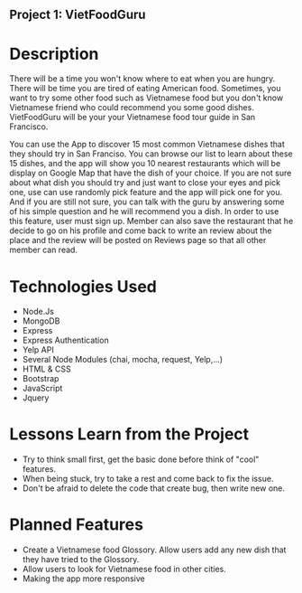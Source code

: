 ## Project 1: VietFoodGuru

# Description
  There will be a time you won't know where to eat when you are hungry. There will be time you are tired of eating American food. Sometimes, you want to try some other food such as Vietnamese food but you don't know Vietnamese friend who could recommend you some good dishes. VietFoodGuru will be your your Vietnamese food tour guide in San Francisco.
  
  You can use the App to discover 15 most common Vietnamese dishes that they should try in San Franciso. You can browse our list to learn about these 15 dishes, and the app will show you 10 nearest restaurants which will be display on Google Map that have the dish of your choice. If you are not sure about what dish you should try and just want to close your eyes and pick one, use can use randomly pick feature and the app will pick one for you. And if you are still not sure, you can talk with the guru by answering some of his simple question and he will recommend you a dish. In order to use this feature, user must sign up. Member can also save the restaurant that he decide to go on his profile and come back to write an review about the place and the review will be posted on Reviews page so that all other member can read.
  
# Technologies Used

* Node.Js
* MongoDB
* Express
* Express Authentication
* Yelp API
* Several Node Modules (chai, mocha, request, Yelp,...)
* HTML & CSS
* Bootstrap
* JavaScript
* Jquery

# Lessons Learn from the Project

* Try to think small first, get the basic done before think of "cool" features.
* When being stuck, try to take a rest and come back to fix the issue.
* Don't be afraid to delete the code that create bug, then write new one.

# Planned Features

* Create a Vietnamese food Glossory. Allow users add any new dish that they have tried to the Glossory.
* Allow users to look for Vietnamese food in other cities.
* Making the app more responsive

